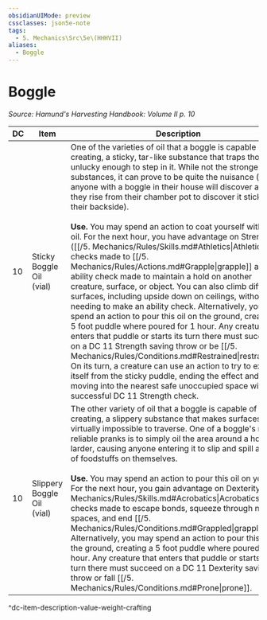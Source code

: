 ```yaml
---
obsidianUIMode: preview
cssclasses: json5e-note
tags:
  - 5. Mechanics\Src\5e\(HHHVII)
aliases:
  - Boggle
---
```

# Boggle
*Source: Hamund's Harvesting Handbook: Volume II p. 10* 

| DC | Item | Description | Value | Weight | Crafting |
|----|------|-------------|-------|--------|----------|
| 10 | Sticky Boggle Oil (vial) | One of the varieties of oil that a boggle is capable of creating, a sticky, tar-like substance that traps those unlucky enough to step in it. While not the strongest of substances, it can prove to be quite the nuisance (as anyone with a boggle in their house will discover after they rise from their chamber pot to discover it sticking to their backside).<br /><br />**Use.** You may spend an action to coat yourself with this oil. For the next hour, you have advantage on Strength ([[/5. Mechanics/Rules/Skills.md#Athletics\|Athletics]]) checks made to [[/5. Mechanics/Rules/Actions.md#Grapple\|grapple]] and any ability check made to maintain a hold on another creature, surface, or object. You can also climb difficult surfaces, including upside down on ceilings, without needing to make an ability check. Alternatively, you may spend an action to pour this oil on the ground, creating a 5 foot puddle where poured for 1 hour. Any creature that enters that puddle or starts its turn there must succeed on a DC 11 Strength saving throw or be [[/5. Mechanics/Rules/Conditions.md#Restrained\|restrained]]. On its turn, a creature can use an action to try to extricate itself from the sticky puddle, ending the effect and moving into the nearest safe unoccupied space with a successful DC 11 Strength check. | 1 gp | 1 lb | — |
| 10 | Slippery Boggle Oil (vial) | The other variety of oil that a boggle is capable of creating, a slippery substance that makes surfaces virtually impossible to traverse. One of a boggle's most reliable pranks is to simply oil the area around a house's larder, causing anyone entering it to slip and spill all sorts of foodstuffs on themselves.<br /><br />**Use.** You may spend an action to pour this oil on yourself. For the next hour, you gain advantage on Dexterity ([[/5. Mechanics/Rules/Skills.md#Acrobatics\|Acrobatics]]) checks made to escape bonds, squeeze through narrow spaces, and end [[/5. Mechanics/Rules/Conditions.md#Grappled\|grapples]]. Alternatively, you may spend an action to pour this oil on the ground, creating a 5 foot puddle where poured for 1 hour. Any creature that enters that puddle or starts its turn there must succeed on a DC 11 Dexterity saving throw or fall [[/5. Mechanics/Rules/Conditions.md#Prone\|prone]]. | 2 gp | 1 lb | — |
^dc-item-description-value-weight-crafting
